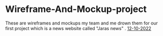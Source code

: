 # Wireframe-And-Mockup-project
These are wireframes and mockups my team and me drown them for our first project which is a news website called "Jaras news" .
[12-10-2022](https://miro.com/app/board/uXjVPOyATI0=/?share_link_id=146330323005)
